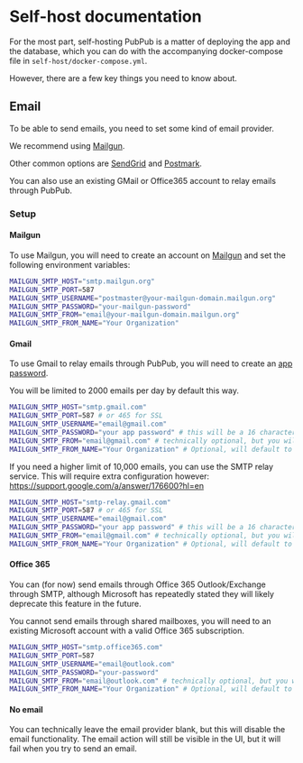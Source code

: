# Self-host documentation

For the most part, self-hosting PubPub is a matter of deploying the app and the database, which you can do with the accompanying docker-compose file in `self-host/docker-compose.yml`.

However, there are a few key things you need to know about.

## Email

To be able to send emails, you need to set some kind of email provider.

We recommend using [Mailgun](https://www.mailgun.com/).

Other common options are [SendGrid](https://sendgrid.com/) and [Postmark](https://postmarkapp.com/).

You can also use an existing GMail or Office365 account to relay emails through PubPub.

### Setup

#### Mailgun

To use Mailgun, you will need to create an account on [Mailgun](https://www.mailgun.com/) and set the following environment variables:

```sh
MAILGUN_SMTP_HOST="smtp.mailgun.org"
MAILGUN_SMTP_PORT=587
MAILGUN_SMTP_USERNAME="postmaster@your-mailgun-domain.mailgun.org"
MAILGUN_SMTP_PASSWORD="your-mailgun-password"
MAILGUN_SMTP_FROM="email@your-mailgun-domain.mailgun.org"
MAILGUN_SMTP_FROM_NAME="Your Organization"
```

#### Gmail

To use Gmail to relay emails through PubPub, you will need to create an [app password](https://support.google.com/accounts/answer/185833?hl=en).

You will be limited to 2000 emails per day by default this way.

```sh
MAILGUN_SMTP_HOST="smtp.gmail.com"
MAILGUN_SMTP_PORT=587 # or 465 for SSL
MAILGUN_SMTP_USERNAME="email@gmail.com"
MAILGUN_SMTP_PASSWORD="your app password" # this will be a 16 character string
MAILGUN_SMTP_FROM="email@gmail.com" # technically optional, but you will almost definitely need to set this.
MAILGUN_SMTP_FROM_NAME="Your Organization" # Optional, will default to "PubPub Team"
```

If you need a higher limit of 10,000 emails, you can use the SMTP relay service. This will require extra configuration however:
https://support.google.com/a/answer/176600?hl=en

```sh
MAILGUN_SMTP_HOST="smtp-relay.gmail.com"
MAILGUN_SMTP_PORT=587 # or 465 for SSL
MAILGUN_SMTP_USERNAME="email@gmail.com"
MAILGUN_SMTP_PASSWORD="your app password" # this will be a 16 character string
MAILGUN_SMTP_FROM="email@gmail.com" # technically optional, but you will almost definitely need to set this.
MAILGUN_SMTP_FROM_NAME="Your Organization" # Optional, will default to "PubPub Team"
```

#### Office 365

You can (for now) send emails through Office 365 Outlook/Exchange through SMTP, although Microsoft has repeatedly stated they will likely deprecate this feature in the future.

You cannot send emails through shared mailboxes, you will need to an existing Microsoft account with a valid Office 365 subscription.

```sh
MAILGUN_SMTP_HOST="smtp.office365.com"
MAILGUN_SMTP_PORT=587
MAILGUN_SMTP_USERNAME="email@outlook.com"
MAILGUN_SMTP_PASSWORD="your-password"
MAILGUN_SMTP_FROM="email@outlook.com" # technically optional, but you will almost definitely need to set this, as it will use `hello@pubpub.org` by default.
MAILGUN_SMTP_FROM_NAME="Your Organization" # Optional, will default to "PubPub Team"
```

#### No email

You can technically leave the email provider blank, but this will disable the email functionality. The email action will still be visible in the UI, but it will fail when you try to send an email.

